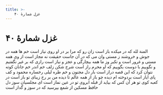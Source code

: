 ```yaml
---
title: >-
    غزل شمارهٔ ۴۰
---
```

# غزل شمارهٔ ۴۰

المنة لله که در میکده باز است
زان رو که مرا بر در او روی نیاز است
خم ها همه در جوش و خروشند ز مستی
وان می که در آن جاست حقیقت نه مجاز است
از وی همه مستی و غرور است و تکبر
وز ما همه بیچارگی و عجز و نیاز است
رازی که بر غیر نگفتیم و نگوییم
با دوست بگوییم که او محرم راز است
شرح شکن زلف خم اندر خم جانان
کوته نتوان کرد که این قصه دراز است
بار دل مجنون و خم طره لیلی
رخساره محمود و کف پای ایاز است
بردوخته ام دیده چو باز از همه عالم
تا دیده من بر رخ زیبای تو باز است
در کعبه کوی تو هر آن کس که بیاید
از قبله ابروی تو در عین نماز است
ای مجلسیان سوز دل حافظ مسکین
از شمع بپرسید که در سوز و گداز است
